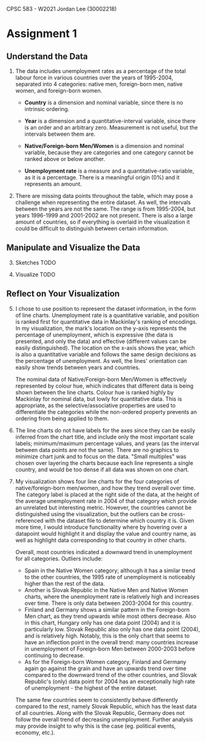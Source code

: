CPSC 583 - W2021
Jordan Lee (30002218)

# Assignment 1

## Understand the Data

1. The data includes unemployment rates as a percentage of the total labour force in various countries over the years of 1995-2004, separated into 4 categories: native men, foreign-born men, native women, and foreign-born women. 
   - **Country** is a dimension and nominal variable, since there is no intrinsic ordering. 

   - **Year** is a dimension and a quantitative-interval variable, since there is an order and an arbitrary zero. Measurement is not useful, but the intervals between them are.

   - **Native/Foreign-born Men/Women** is a dimension and nominal variable, because they are categories and one category cannot be ranked above or below another.

   - **Unemployment rate** is a measure and a quantitative-ratio variable, as it is a percentage. There is a meaningful origin (0%) and it represents an amount.

2. There are missing data points throughout the table, which may pose a challenge when representing the entire dataset. As well, the intervals between the years are not the same. The range is from 1995-2004, but years 1996-1999 and 2001-2002 are not present. There is also a large amount of countries, so if everything is overlaid in the visualization it could be difficult to distinguish between certain information.

## Manipulate and Visualize the Data

3. Sketches TODO

4. Visualize TODO

## Reflect on Your Visualization

5. I chose to use position to represent the dataset information, in the form of line charts. Unemployment rate is a quantitative variable, and position is ranked first for quantitative data in Mackinlay's ranking of encodings. In my visualization, the mark's location on the y-axis represents the percentage of unemployment, which is expressive (the data is presented, and only the data) and effective (different values can be easily distinguished). The location on the x-axis shows the year, which is also a quantitative variable and follows the same design decisions as the percentage of unemployment. As well, the lines' orientation can easily show trends between years and countries. 

   The nominal data of Native/Foreign-born Men/Women is effectively represented by colour hue, which indicates that different data is being shown between the line charts. Colour hue is ranked highly by Mackinlay for nominal data, but lowly for quantitative data. This is appropriate, as the selective/associative properties are used to differentiate the categories while the non-ordered property prevents an ordering from being applied to them.

6. The line charts do not have labels for the axes since they can be easily inferred from the chart title, and include only the most important scale labels; minimum/maximum percentage values, and years (as the interval between data points are not the same). There are no graphics to minimize chart junk and to focus on the data. "Small multiples" was chosen over layering the charts because each line represents a single country, and would be too dense if all data was shown on one chart. 

7. My visualization shows four line charts for the four categories of native/foreign-born men/women, and how they trend overall over time. The category label is placed at the right side of the data, at the height of the average unemployment rate in 2004 of that category which provide an unrelated but interesting metric. However, the countries cannot be distinguished using the visualization, but the outliers can be cross-referenced with the dataset file to determine which country it is. Given more time, I would introduce functionality where by hovering over a datapoint would highlight it and display the value and country name, as well as highlight data corresponding to that country in other charts.

   Overall, most countries indicated a downward trend in unemployment for all categories. Outliers include: 

   - Spain in the Native Women category; although it has a similar trend to the other countries, the 1995 rate of unemployment is noticeably higher than the rest of the data. 
   - Another is Slovak Republic in the Native Men and Native Women charts, where the unemployment rate is relatively high and increases over time. There is only data between 2003-2004 for this country.
   - Finland and Germany shows a similar pattern in the Foreign-born Men chart, as they trend upwards while most others decrease. Also in this chart, Hungary only has one data point (2004) and it is particularly low. Slovak Republic also only has one data point (2004), and is relatively high. Notably, this is the only chart that seems to have an inflection point in the overall trend: many countries increase in unemployment of Foreign-born Men between 2000-2003 before continuing to decrease.
   - As for the Foreign-born Women category, Finland and Germany again go against the grain and have an upwards trend over time compared to the downward trend of the other countries, and Slovak Republic's (only) data point for 2004 has an exceptionally high rate of unemployment - the highest of the entire dataset.

   The same few countries seem to consistently behave differently compared to the rest, namely Slovak Republic, which has the least data of all countries. Along with the Slovak Republic, Germany does not follow the overall trend of decreasing unemployment. Further analysis may provide insight to why this is the case (eg. political events, economy, etc.).
